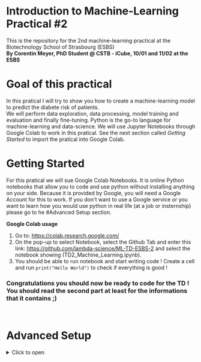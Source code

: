# Introduction to Machine-Learning Practical #2

This is the repository for the 2nd machine-learning practical at the Biotechnology School of Strasbourg (ESBS)  
**By Corentin Meyer, PhD Student @ CSTB - iCube, 10/01 and 11/02 at the ESBS**

# Goal of this practical

In this pratical I will try to show you how to create a machine-learning model to predict the diabete risk of patients.  
We will perform data exploration, data processing, model training and evaluation and finally fine-tuning.
Python is the go-to language for machine-learning and data-science. We will use Jupyter Notebooks through Google Colab to work in this pratical. See the next section called _Getting Started_ to import the pratical into Google Colab.

# Getting Started

For this pratical we will sue Google Colab Notebooks. It is online Python notebooks that allow you to code and use python without installing anything on your side.
Because it is provided by Google, you will need a Google Account for this to work. If you don't want to use a Google service or you want to learn how you would use python in real life (at a job or insternship) please go to he #Advanced Setup section.

**Google Colab usage**

1. Go to: https://colab.research.google.com/
2. On the pop-up to select Notebook, select the Github Tab and enter this link: https://github.com/lambda-science/ML-TD-ESBS-2 and select the notebook showing (TD2_Machine_Learning.ipynb).
3. You should be able to run notebook and start writing code ! Create a cell and run `print("Hello World")` to check if everything is good !

### **Congratulations** you should now be ready to code for the TD ! You should read the second part at least for the informations that it contains ;)

</br>

# Advanced Setup

<details><summary>Click to open</summary>
<p>
This is the hard but worth-it way to install Python and all other stuff. It's worth to try as these are the tools you will use for  sure in any job or internship.
It makes everything run on your computer instead of relying on Google's one. I will briefly explain each tool to you and how to use them.

### The tools and how to install them

1. **Git**  
   To Install Git: [Git](https://git-scm.com/downloads) (should already be installed on all Linux)
   Git is command-line software used in informatics to do code versioning (tracking modifications and updates). In any informatics project you WILL be using it. In this TD we will only use Git to download the TD Code from a GitHub Repository using the command in a terminal:  
   `git clone https://github.com/lambda-science/ML-TD-ESBS-2.git`.  
   For people that do not want to use Git and could not install it the code is also availiable as a .zip file [HERE](https://github.com/lambda-science/ML-TD-ESBS-2/archive/refs/heads/main.zip)

2. **Anaconda envrionnement**  
   Anaconda is a python distribution and package manager. It is the prefered way for data-scientist to install Python. We will use Anaconda to install our **python environnement**. An environnement is a python installation with a specific set of library installed. This way we can insure that we all have the same package installed with the same version.  
   In any Python project, you WILL be using Anaconda environnement (or at least Virtual Environnement). It's is crucial for reproductibility, sharing and tracking.  
   **To install our environnement**  
   If not already done, install Anaconda from: [Anaconda Download Page](https://www.anaconda.com/products/individual#Downloads)  
   After cloning the Git repository, you will find a file named `environment.yml` containing all informations for the Anaconda envrionnement. You can now create the environnement using:  
   `conda env create -f environment.yml`  
   Note: If an error occurs such as `conda is not a valid command` you might need to use the anaconda prompt software for the command. Also environnement are heavy (1.5-2gb here) and can take some time to install.  
   You can now activate your environnement in your current terminal using:  
   `conda activate TD2_ML`. Your command-line should now look like `(TD2-ML) you@computername:~`  
   (For WINDOWS please use Anaconda Prompt terminal or run `C:\ProgramData\Anaconda3\Scripts\activate base` before `conda activate TD2_ML` if it doesn't work)

3. **Jupyter Notebooks**  
   Jupyter Notebook is the main tool of any data-scientist. It allows you to write and run python code dynamically without reloading all the code, data and variables everytime.  
   It is structured as blocks of code that you can run and edit independantly. In this TD, our main worksheet will be the `TD2_Machine_Learning.ipynb` Jupyter Notebook.  
   You have several option to open Jupyter Notebooks.

### Using the Tools

- **The Easy way:** Activate you conda env if not already done. Then run:  
  `jupyter-notebook`  
  You browser should automatically open a windows on Jupyter or you can simply click the link. Please check if you can open the ipynb file and the folder.  
  Note: Don't close the terminal prompt as it would shutdown the Jupyter Server.
- **The 2nd Way:** Use [VSCode](https://code.visualstudio.com/)  
  Install the python extension. VSCode is able to natively open Jupyter Notebook with a great interface and without a server. Just select the right python environnement and you're ready to go !

### **Congratulations** you should now be ready to code for the TD. Simply open the .ipynb file using jupyter-notebook or VSCode !

</p>
</details>
